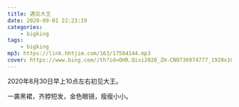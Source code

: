 ```yaml
---
title: 遇见大王
date: 2020-09-01 22:23:19
categories: 
    - bigking
tags: 
    - bigking
mp3: https://link.hhtjim.com/163/17584144.mp3
cover: https://www.bing.com//th?id=OHR.Qixi2020_ZH-CN0736974777_1920x1080.jpg&rf=LaDigue_1920x1080.jpg
---
```


2020年8月30日早上10点左右初见大王。

一袭黑裙，齐脖短发，金色眼镜，瘦瘦小小。

